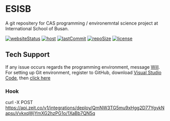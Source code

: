 # ESISB

A git repositery for CAS programming / environemntal science project at International School of Busan. 

[![websiteStatus](https://img.shields.io/website?down_color=red&down_message=Down&label=Website&up_color=lightgreen&up_message=Up&url=https%3A%2F%2Fesisb.now.sh%2F)](https://esisb.now.sh)
[![host](https://img.shields.io/badge/Host-Vercel-50E3C2)](https://vercel.com/616659/cas-programming)
[![lastCommit](https://img.shields.io/github/last-commit/616659/CAS-Programming?color=0366d6)](https://github.com/616659/CAS-Programming/commits/master)
[![repoSize](https://img.shields.io/github/repo-size/616659/CAS-Programming?color=orange)](https://github.com/616659/CAS-Programming/archive/master.zip)
[![license](https://img.shields.io/github/license/616659/CAS-Programming?color=lightgrey&label=License)](https://github.com/616659/CAS-Programming/blob/master/LICENSE) 

## Tech Support 
If any issue occurs regards the programming environment, message [Will](https://www.facebook.com/will.mefmg.9). 
For setting up Git environment, register to GitHub, download [Visual Studio Code](https://code.visualstudio.com/), then [click here](https://drive.google.com/file/d/1dGC4mo08EoykKVhqnBuuDi4vChA0Scvd/view?usp=sharing)

### Hook
curl -X POST https://api.zeit.co/v1/integrations/deploy/QmNW3TG5mu9xHgg2D77YgykNapsuVvkxqWjYmXG2hzPG1o/1XaBb7QN5q
